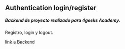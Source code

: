 ## Authentication login/register
##### Backend de proyecto realizado para 4geeks Academy.
Registro, login y logout.


[link a Backend](https://github.com/gabasaura/authentication_front-py-flask-reactjs)
